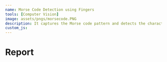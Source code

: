 ```yaml
---
name: Morse Code Detection using Fingers
tools: [Computer Vision]
image: assets/pngs/morsecode.PNG
description: It captures the Morse code pattern and detects the character based on the observed pattern
custom_js: 
---
```



# Report